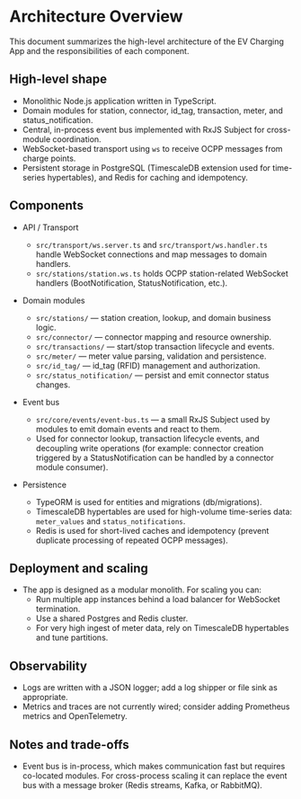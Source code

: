 # Architecture Overview

This document summarizes the high-level architecture of the EV Charging App and the responsibilities of each component.

## High-level shape

- Monolithic Node.js application written in TypeScript.
- Domain modules for station, connector, id_tag, transaction, meter, and status_notification.
- Central, in-process event bus implemented with RxJS Subject for cross-module coordination.
- WebSocket-based transport using `ws` to receive OCPP messages from charge points.
- Persistent storage in PostgreSQL (TimescaleDB extension used for time-series hypertables), and Redis for caching and idempotency.

## Components

- API / Transport
  - `src/transport/ws.server.ts` and `src/transport/ws.handler.ts` handle WebSocket connections and map messages to domain handlers.
  - `src/stations/station.ws.ts` holds OCPP station-related WebSocket handlers (BootNotification, StatusNotification, etc.).

- Domain modules
  - `src/stations/` — station creation, lookup, and domain business logic.
  - `src/connector/` — connector mapping and resource ownership.
  - `src/transactions/` — start/stop transaction lifecycle and events.
  - `src/meter/` — meter value parsing, validation and persistence.
  - `src/id_tag/` — id_tag (RFID) management and authorization.
  - `src/status_notification/` — persist and emit connector status changes.

- Event bus
  - `src/core/events/event-bus.ts` — a small RxJS Subject used by modules to emit domain events and react to them.
  - Used for connector lookup, transaction lifecycle events, and decoupling write operations (for example: connector creation triggered by a StatusNotification can be handled by a connector module consumer).

- Persistence
  - TypeORM is used for entities and migrations (db/migrations).
  - TimescaleDB hypertables are used for high-volume time-series data: `meter_values` and `status_notifications`.
  - Redis is used for short-lived caches and idempotency (prevent duplicate processing of repeated OCPP messages).

## Deployment and scaling

- The app is designed as a modular monolith. For scaling you can:
  - Run multiple app instances behind a load balancer for WebSocket termination.
  - Use a shared Postgres and Redis cluster.
  - For very high ingest of meter data, rely on TimescaleDB hypertables and tune partitions.

## Observability

- Logs are written with a JSON logger; add a log shipper or file sink as appropriate.
- Metrics and traces are not currently wired; consider adding Prometheus metrics and OpenTelemetry.

## Notes and trade-offs

- Event bus is in-process, which makes communication fast but requires co-located modules. For cross-process scaling it can replace the event bus with a message broker (Redis streams, Kafka, or RabbitMQ).
